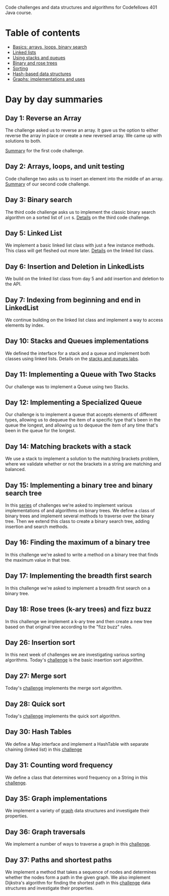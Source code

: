 Code challenges and data structures and algorithms for Codefellows 401 Java course.

# Table of contents
- [Basics: arrays, loops, binary search](docs/basics.md)
- [Linked lists](docs/linked-list.md)
- [Using stacks and queues](docs/stacks-queues.md)
- [Binary and rose trees](docs/binary-trees.md)
- [Sorting](docs/sorting.md)
- [Hash-based data structures](docs/hash-tables.md)
- [Graphs: implementations and uses](docs/graphs.md)

# Day by day summaries

## Day 1: Reverse an Array

The challenge asked us to reverse an array. It gave us the option to either reverse the array in place or create a new
reversed array. We came up with solutions to both.

[Summary](docs/array-reverse.md) for the first code challenge.

## Day 2: Arrays, loops, and unit testing

Code challenge two asks us to insert an element into the middle of an array. [Summary](docs/array-shift.md) of our
second code challenge.

## Day 3: Binary search

The third code challenge asks us to implement the classic binary search algorithm on a sorted list of `int`
s. [Details](docs/binary-search.md) on the third code challenge.

## Day 5: Linked List

We implement a basic linked list class with just a few instance methods. This class will get fleshed out more
later. [Details](docs/linked-list.md) on the linked list class.

## Day 6: Insertion and Deletion in LinkedLists

We build on the linked list class from day 5 and add insertion and deletion to the API.

## Day 7: Indexing from beginning and end in LinkedList

We continue building on the linked list class and implement a way to access elements by index.

## Day 10: Stacks and Queues implementations

We defined the interface for a stack and a queue and implement both classes using linked lists. Details on the [stacks and queues labs](docs/stacks-queues.md).

## Day 11: Implementing a Queue with Two Stacks

Our challenge was to implement a Queue using two Stacks.

## Day 12: Implementing a Specialized Queue

Our challenge is to implement a queue that accepts elements of different types, allowing us to dequeue the item of a specific type that's been in the queue the longest, and allowing us to dequeue the item of any time that's been in the queue for the longest.

## Day 14: Matching brackets with a stack

We use a stack to implement a solution to the matching brackets problem, where we validate whether or not the brackets in a string are matching and balanced.

## Day 15: Implementing a binary tree and binary search tree

In this [series](docs/binary-trees.md) of challenges we're asked to implement various implementations of and algorithms on binary trees. We define a class of binary trees and implement several methods to traverse over the binary tree. Then we extend this class to create a binary search tree, adding insertion and search methods.

## Day 16: Finding the maximum of a binary tree

In this challenge we're asked to write a method on a binary tree that finds the maximum value in that tree.

## Day 17: Implementing the breadth first search

In this challenge we're asked to implement a breadth first search on a binary tree.

## Day 18: Rose trees (k-ary trees) and fizz buzz

In this challenge we implement a k-ary tree and then create a new tree based on that original tree according to the "fizz buzz" rules.

## Day 26: Insertion sort

In this next week of challenges we are investigating various sorting algorithms. Today's [challenge](docs/sorting.md#day-26-insertion-sort) is the basic insertion sort algorithm.

## Day 27: Merge sort

Today's [challenge](docs/sorting.md#day-27-merge-sort) implements the merge sort algorithm.

## Day 28: Quick sort

Today's [challenge](docs/sorting.md#day-28-quick-sort) implements the quick sort algorithm.

## Day 30: Hash Tables

We define a Map interface and implement a HashTable with separate chaining (linked list) in this [challenge](docs/hash-tables.md)

## Day 31: Counting word frequency

We define a class that determines word frequency on a String in this [challenge](docs/hash-tables.md#day-31-counting-word-frequency).

## Day 35: Graph implementations

We implement a variety of [graph](docs/graphs.md) data structures and investigate their properties.

## Day 36: Graph traversals

We implement a number of ways to traverse a graph in this [challenge](docs/graphs.md#Day-36-traversals).

## Day 37: Paths and shortest paths

We implement a method that takes a sequence of nodes and determines whether the nodes form a path in the given graph. We also implement Dijkstra's algorithm for finding the shortest path in this [challenge](docs/graphs.md#Day-37-paths) data structures and investigate their properties.
